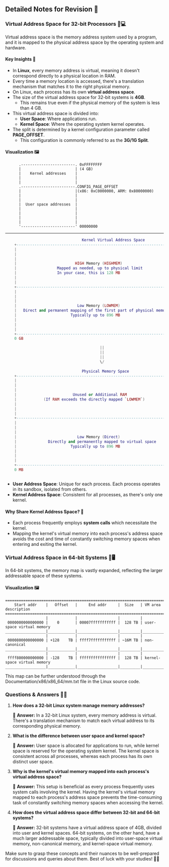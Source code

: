 ## Detailed Notes for Revision 📝

### Virtual Address Space for 32-bit Processors 🌌💻

Virtual address space is the memory address system used by a program, and it is mapped to the physical address space by the operating system and hardware.

#### Key Insights 🔑

- In **Linux**, every memory address is virtual, meaning it doesn't correspond directly to a physical location in RAM.
- Every time a memory location is accessed, there's a translation mechanism that matches it to the right physical memory.
- On Linux, each process has its own **virtual address space**.
- The size of the virtual address space for 32-bit systems is **4GB**.
  - This remains true even if the physical memory of the system is less than 4 GB.
- This virtual address space is divided into:
  - **User Space**: Where applications run.
  - **Kernel Space**: Where the operating system kernel operates.
- The split is determined by a kernel configuration parameter called **PAGE_OFFSET**.
  - This configuration is commonly referred to as the **3G/1G Split**.

#### Visualization 🖼️

```plaintext
      .------------------------. 0xFFFFFFFF 
      |                        | (4 GB) 
      |    Kernel addresses    | 
      |                        | 
      |                        | 
      .------------------------.CONFIG_PAGE_OFFSET 
      |                        |(x86: 0xC0000000, ARM: 0x80000000) 
      |                        | 
      |                        | 
      |  User space addresses  | 
      |                        | 
      |                        | 
      |                        | 
      |                        | 
      '------------------------' 00000000
```


----


```lua
                                  Kernel Virtual Address Space
    +------------------------------------------------------------------------+
    |                                                                        |
    |                                                                        |
    |                                                                        |
    |                          HIGH Memory (HIGHMEM)                         |
    |                  Mapped as needed, up to physical limit                |
    |                  In your case, this is 128 MB                          |
    |                                                                        |
    |                                                                        |
    +------------------------------------------------------------------------+
    |                                                                        |
    |                                                                        |
    |                                                                        |
    |                           Low Memory (LOWMEM)                          |
    |   Direct and permanent mapping of the first part of physical memory    |
    |                        Typically up to 896 MB                          |
    |                                                                        |
    |                                                                        |
    |                                                                        |
    +------------------------------------------------------------------------+
    0 GB                                                                 1 GB

                                          ||
                                          ||
                                          ||
                                          \/
                                  
                                  Physical Memory Space
    +------------------------------------------------------------------------+
    |                                                                        |
    |                                                                        |
    |                                                                        |
    |                         Unused or Additional RAM                       |
    |            (If RAM exceeds the directly mapped `LOWMEM`)               |
    |                                                                        |
    |                                                                        |
    |                                                                        |
    +------------------------------------------------------------------------+
    |                                                                        |
    |                                                                        |
    |                                                                        |
    |                           Low Memory (Direct)                          |
    |              Directly and permanently mapped to virtual space          |
    |                        Typically up to 896 MB                          |
    |                                                                        |
    |                                                                        |
    |                                                                        |
    +------------------------------------------------------------------------+
    0 MB                                                                 1024 MB (1 GB) (Or more, depending on system's total RAM)



```
- **User Address Space**: Unique for each process. Each process operates in its sandbox, isolated from others.
- **Kernel Address Space**: Consistent for all processes, as there's only one kernel.

#### Why Share Kernel Address Space? 🤔

- Each process frequently employs **system calls** which necessitate the kernel.
- Mapping the kernel's virtual memory into each process's address space avoids the cost and time of constantly switching memory spaces when entering and exiting the kernel.

### Virtual Address Space in 64-bit Systems 🌌🖥️

In 64-bit systems, the memory map is vastly expanded, reflecting the larger addressable space of these systems.

#### Visualization 🖼️

```plaintext
===========================================================================================
    Start addr    |   Offset   |     End addr     |  Size   | VM area description
===========================================================================================
                  |            |                  |         |
 0000000000000000 |    0       | 00007fffffffffff |  128 TB | user-space virtual memory
__________________|____________|__________________|_________|______________________________
                  |            |                  |         |
 0000800000000000 | +128    TB | ffff7fffffffffff | ~16M TB | non-canonical
__________________|____________|__________________|_________|______________________________
                  |            |                  |         |
 ffff800000000000 | -128    TB | ffffffffffffffff |  128 TB | kernel-space virtual memory
__________________|____________|__________________|_________|______________________________
```
This map can be further understood through the Documentation/x86/x86_64/mm.txt file in the Linux source code.

### Questions & Answers 🤔💡

1. **How does a 32-bit Linux system manage memory addresses?**
   
   📜 **Answer:** 
   In a 32-bit Linux system, every memory address is virtual. There's a translation mechanism to match each virtual address to its corresponding physical memory.

2. **What is the difference between user space and kernel space?**
   
   📜 **Answer:** 
   User space is allocated for applications to run, while kernel space is reserved for the operating system kernel. The kernel space is consistent across all processes, whereas each process has its own distinct user space.

3. **Why is the kernel's virtual memory mapped into each process's virtual address space?**
   
   📜 **Answer:** 
   This setup is beneficial as every process frequently uses system calls involving the kernel. Having the kernel's virtual memory mapped to each process's address space prevents the time-consuming task of constantly switching memory spaces when accessing the kernel.

4. **How does the virtual address space differ between 32-bit and 64-bit systems?**
   
   📜 **Answer:** 
   32-bit systems have a virtual address space of 4GB, divided into user and kernel spaces. 64-bit systems, on the other hand, have a much larger addressable space, typically divided into user-space virtual memory, non-canonical memory, and kernel-space virtual memory.

Make sure to grasp these concepts and their nuances to be well-prepared for discussions and queries about them. Best of luck with your studies! 📘🌟
